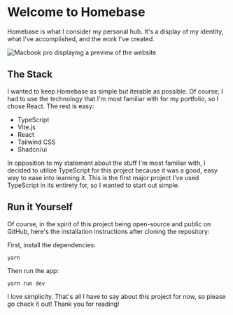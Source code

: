 # Welcome to Homebase
Homebase is what I consider my personal hub. It's a display of my identity, what I've accomplished, and the work I've created.

![Macbook pro displaying a preview of the website](https://i.imgur.com/crxhjPl.jpeg)

## The Stack
I wanted to keep Homebase as simple but iterable as possible. Of course, I had to use the technology that I'm most familiar with for my portfolio, so I chose React. The rest is easy:
* TypeScript
* Vite.js
* React
* Tailwind CSS
* Shadcn/ui

In opposition to my statement about the stuff I'm most familiar with, I decided to utilize TypeScript for this project because it was a good, easy way to ease into learning it. This is the first major project I've used TypeScript in its entirety for, so I wanted to start out simple.

## Run it Yourself
Of course, in the spirit of this project being open-source and public on GitHub, here's the installation instructions after cloning the repository:

First, install the dependencies:
```
yarn
```

Then run the app:
```
yarn run dev
```

I love simplicity. That's all I have to say about this project for now, so please go check it out! Thank you for reading!
